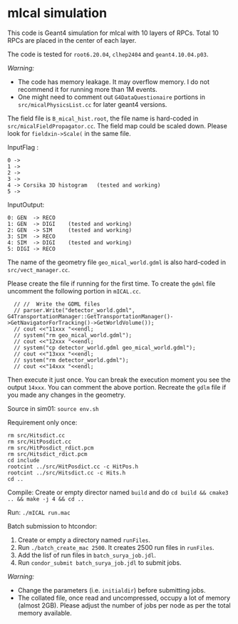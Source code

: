 # mIcal simulation

This code is Geant4 simulation for mIcal with 10 layers of RPCs. Total 10 RPCs are placed in the center of each layer.

The code is tested for `root6.20.04`, `clhep2404` and `geant4.10.04.p03`.

*Warning:*
- The code has memory leakage. It may overflow memory. I do not recommend it for running more than 1M events.
- One might need to comment out `G4DataQuestionaire` portions in `src/micalPhysicsList.cc` for later geant4 versions.

The field file is `B_mical_hist.root`, the file name is hard-coded in `src/micalFieldPropagator.cc`. The field map could be scaled down. Please look for `fieldxin->Scale(` in the same file.

InputFlag : 
```
0 ->
1 ->
2 ->
3 ->
4 -> Corsika 3D histogram   (tested and working)
5 -> 
```

InputOutput:
```
0: GEN  -> RECO
1: GEN  -> DIGI    (tested and working)
2: GEN  -> SIM     (tested and working)
3: SIM  -> RECO
4: SIM  -> DIGI    (tested and working)
5: DIGI -> RECO 
```


The name of the geometry file `geo_mical_world.gdml` is also hard-coded in `src/vect_manager.cc`.

Please create the file if running for the first time. To create the `gdml` file uncomment the following portion in `mICAL.cc`.
```
  // //  Write the GDML files
  // parser.Write("detector_world.gdml", G4TransportationManager::GetTransportationManager()->GetNavigatorForTracking()->GetWorldVolume());
  // cout <<"11xxx "<<endl;
  // system("rm geo_mical_world.gdml");
  // cout <<"12xxx "<<endl;
  // system("cp detector_world.gdml geo_mical_world.gdml");
  // cout <<"13xxx "<<endl;
  // system("rm detector_world.gdml");
  // cout <<"14xxx "<<endl;
```
Then execute it just once. You can break the execution moment you see the output `14xxx`. You can comment the above portion. Recreate the `gdlm` file if you made any changes in the geometry. 


Source in sim01: `source env.sh`

Requirement only once:
```
rm src/Hitsdict.cc
rm src/HitPosdict.cc
rm src/HitPosdict_rdict.pcm
rm src/Hitsdict_rdict.pcm
cd include
rootcint ../src/HitPosdict.cc -c HitPos.h
rootcint ../src/Hitsdict.cc -c Hits.h
cd ..
```

Compile: Create or empty director named `build` and do `cd build && cmake3 .. && make -j 4 && cd ..`

Run: `./mICAL run.mac`


Batch submission to htcondor:
1. Create or empty a directory named `runFiles`.
2. Run `./batch_create_mac 2500`. It creates 2500 run files in `runFiles`.
3. Add the lisf of run files in `batch_surya_job.jdl`.
4. Run `condor_submit batch_surya_job.jdl` to submit jobs.

*Warning:*
- Change the parameters (i.e. `initialdir`) before submitting jobs.
- The collated file, once read and uncompressed, occupy a lot of memory (almost 2GB). Please adjust the number of jobs per node as per the total memory available.
